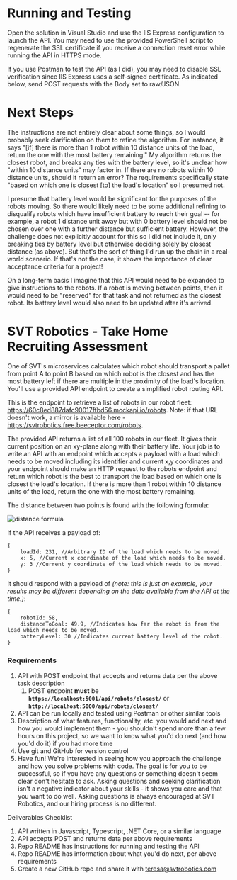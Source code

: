 # Running and Testing

Open the solution in Visual Studio and use the IIS Express configuration to launch the API. You may need to use the provided PowerShell script to regenerate the SSL certificate if you receive a connection reset error while running the API in HTTPS mode.

If you use Postman to test the API (as I did), you may need to disable SSL verification since IIS Express uses a self-signed certificate. As indicated below, send POST requests with the Body set to raw/JSON.

# Next Steps

The instructions are not entirely clear about some things, so I would probably seek clarification on them to refine the algorithm. For instance, it says "[if] there is more than 1 robot within 10 distance units of the load, return the one with the most battery remaining." My algorithm returns the closest robot, and breaks any ties with the battery level, so it's unclear how "within 10 distance units" may factor in. If there are no robots within 10 distance units, should it return an error? The requirements specifically state "based on which one is closest [to] the load's location" so I presumed not.

I presume that battery level would be significant for the purposes of the robots moving. So there would likely need to be some additional refining to disqualify robots which have insufficient battery to reach their goal -- for example, a robot 1 distance unit away but with 0 battery level should not be chosen over one with a further distance but sufficient battery. However, the challenge does not explicitly account for this so I did not include it, only breaking ties by battery level but otherwise deciding solely by closest distance (as above). But that's the sort of thing I'd run up the chain in a real-world scenario. If that's not the case, it shows the importance of clear acceptance criteria for a project!

On a long-term basis I imagine that this API would need to be expanded to give instructions to the robots. If a robot is moving between points, then it would need to be "reserved" for that task and not returned as the closest robot. Its battery level would also need to be updated after it's arrived.

# SVT Robotics - Take Home Recruiting Assessment

One of SVT's microservices calculates which robot should transport a pallet from point A to point B based on which robot is the closest and has the most battery left if there are multiple in the proximity of the load's location. You'll use a provided API endpoint to create a simplified robot routing API.

This is the endpoint to retrieve a list of robots in our robot fleet: https://60c8ed887dafc90017ffbd56.mockapi.io/robots. Note: if that URL doesn't work, a mirror is available here - https://svtrobotics.free.beeceptor.com/robots.

The provided API returns a list of all 100 robots in our fleet. It gives their current position on an xy-plane along with their battery life. Your job is to write an API with an endpoint which accepts a payload with a load which needs to be moved including its identifier and current x,y coordinates and your endpoint should make an HTTP request to the robots endpoint and return which robot is the best to transport the load based on which one is closest the load's location. If there is more than 1 robot within 10 distance units of the load, return the one with the most battery remaining.

The distance between two points is found with the following formula:

![distance formula](https://user-images.githubusercontent.com/7139741/122107356-f915e300-cde8-11eb-8699-f87b50046350.png)

If the API receives a payload of:

```
{
    loadId: 231, //Arbitrary ID of the load which needs to be moved.
    x: 5, //Current x coordinate of the load which needs to be moved.
    y: 3 //Current y coordinate of the load which needs to be moved.
}
```

It should respond with a payload of _(note: this is just an example, your results may be different depending on the data available from the API at the time.)_:

```
{
    robotId: 58,
    distanceToGoal: 49.9, //Indicates how far the robot is from the load which needs to be moved.
    batteryLevel: 30 //Indicates current battery level of the robot.
}
```

### Requirements

1. API with POST endpoint that accepts and returns data per the above task description
   1. POST endpoint **must** be **`https://localhost:5001/api/robots/closest/`** or **`http://localhost:5000/api/robots/closest/`**
2. API can be run locally and tested using Postman or other similar tools
3. Description of what features, functionality, etc. you would add next and how you would implement them - you shouldn't spend more than a few hours on this project, so we want to know what you'd do next (and how you'd do it) if you had more time
4. Use git and GitHub for version control
5. Have fun! We're interested in seeing how you approach the challenge and how you solve problems with code. The goal is for you to be successful, so if you have any questions or something doesn't seem clear don't hesitate to ask. Asking questions and seeking clarification isn't a negative indicator about your skills - it shows you care and that you want to do well. Asking questions is always encouraged at SVT Robotics, and our hiring process is no different.

Deliverables Checklist

1. API written in Javascript, Typescript, .NET Core, or a similar language
2. API accepts POST and returns data per above requirements
3. Repo README has instructions for running and testing the API
4. Repo README has information about what you'd do next, per above requirements
5. Create a new GitHub repo and share it with teresa@svtrobotics.com
